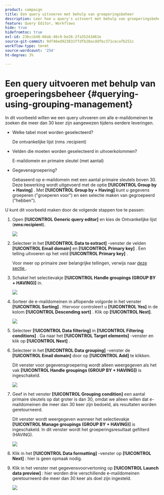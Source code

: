 ```yaml
---
product: campaign
title: Een query uitvoeren met behulp van groeperingsbeheer
description: Leer hoe u query's uitvoert met behulp van groeperingsbeheer
feature: Query Editor, Workflows
hide: true
hidefromtoc: true
exl-id: 23bccb48-60ab-46c9-be26-2fa35243d61e
source-git-commit: 9df46ed923831ffdfb28acddfbc371cecafb251c
workflow-type: tm+mt
source-wordcount: '254'
ht-degree: 3%

---
```


# Een query uitvoeren met behulp van groeperingsbeheer {#querying-using-grouping-management}



In dit voorbeeld willen we een query uitvoeren om alle e-maildomeinen te zoeken die meer dan 30 keer zijn aangewezen tijdens eerdere leveringen.

* Welke tabel moet worden geselecteerd?

  De ontvankelijke lijst (nms :recipient)

* Velden die moeten worden geselecteerd in uitvoerkolommen?

  E-maildomein en primaire sleutel (met aantal)

* Gegevensgroepering?

  Gebaseerd op e-maildomein met een aantal primaire sleutels boven 30. Deze bewerking wordt uitgevoerd met de optie **[!UICONTROL Group by + Having]** . Met **[!UICONTROL Group by + Having]** kunt u gegevens groeperen (&quot;groeperen voor&quot;) en een selectie maken van gegroepeerd (&quot;hebben&quot;).

U kunt dit voorbeeld maken door de volgende stappen toe te passen:

1. Open **[!UICONTROL Generic query editor]** en kies de Ontvankelijke lijst (**nms:recipient**).

   ![](assets/query_editor_02.png)

1. Selecteer in het **[!UICONTROL Data to extract]** -venster de velden **[!UICONTROL Email domain]** en **[!UICONTROL Primary key]** . Een telling uitvoeren op het veld **[!UICONTROL Primary key]** .

   Voor meer op primaire zeer belangrijke tellingen, verwijs naar [ deze sectie ](../../platform/using/about-queries-in-campaign.md).

1. Schakel het selectievakje **[!UICONTROL Handle groupings (GROUP BY + HAVING)]** in.

   ![](assets/query_editor_nveau_29.png)

1. Sorteer de e-maildomeinen in aflopende volgorde in het venster **[!UICONTROL Sorting]** . Hiervoor controleert u **[!UICONTROL Yes]** in de kolom **[!UICONTROL Descending sort]** . Klik op **[!UICONTROL Next]**.

   ![](assets/query_editor_nveau_70.png)

1. Selecteer **[!UICONTROL Data filtering]** in **[!UICONTROL Filtering conditions]** . Ga naar het **[!UICONTROL Target elements]** -venster en klik op **[!UICONTROL Next]** .
1. Selecteer in het **[!UICONTROL Data grouping]** -venster de **[!UICONTROL Email domain]** door op **[!UICONTROL Add]** te klikken.

   Dit venster voor gegevensgroepering wordt alleen weergegeven als het vak **[!UICONTROL Handle groupings (GROUP BY + HAVING])** is ingeschakeld.

   ![](assets/query_editor_blocklist_04.png)

1. Geef in het venster **[!UICONTROL Grouping condition]** een aantal primaire sleutels op dat groter is dan 30, omdat we alleen willen dat e-maildomeinen die meer dan 30 keer zijn bedoeld, als resultaten worden geretourneerd.

   Dit venster wordt weergegeven wanneer het selectievakje **[!UICONTROL Manage groupings (GROUP BY + HAVING)]** is ingeschakeld. In dit venster wordt het groeperingsresultaat gefilterd (HAVING).

   ![](assets/query_editor_blocklist_05.png)

1. Klik in het **[!UICONTROL Data formatting]** -venster op **[!UICONTROL Next]** : hier is geen opmaak nodig.
1. Klik in het venster met gegevensvoorvertoning op **[!UICONTROL Launch data preview]** : hier worden drie verschillende e-maildomeinen geretourneerd die meer dan 30 keer als doel zijn ingesteld.

   ![](assets/query_editor_blocklist_06.png)
